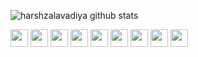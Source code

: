 ![harshzalavadiya github stats](https://github-readme-stats.vercel.app/api?username=harshzalavadiya&show_icons=true&hide_border=true)

<div>
  <img src="https://cultofthepartyparrot.com/parrots/hd/parrot.gif" width="28px" />
  <img src="https://cultofthepartyparrot.com/parrots/hd/githubparrot.gif" width="28px" />
  <img src="https://cultofthepartyparrot.com/parrots/hd/opensourceparrot.gif" width="28px" />
  <img src="https://cultofthepartyparrot.com/parrots/hd/bouncingparrot.gif" width="28px" />
  <img src="https://cultofthepartyparrot.com/parrots/asyncparrot.gif" width="28px" />
  <img src="https://cultofthepartyparrot.com/parrots/docparrot.gif" width="28px" />
  <img src="https://cultofthepartyparrot.com/parrots/hd/dealwithitnowparrot.gif" width="28px" />
  <img src="https://cultofthepartyparrot.com/parrots/hd/evilparrot.gif" width="28px" />
  <img src="https://cultofthepartyparrot.com/parrots/hd/ultrafastparrot.gif" width="28px" />
</div>
